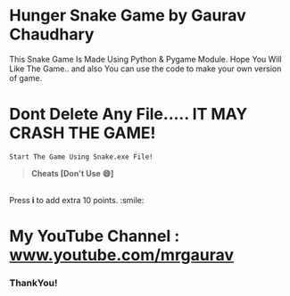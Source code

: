 # Hunger Snake Game by Gaurav Chaudhary
This Snake Game Is Made Using Python & Pygame Module.
Hope You Will Like The Game.. and also You can use the code to make your own version of game.

# Dont Delete Any File..... IT MAY CRASH THE GAME!

```Start The Game Using Snake.exe File!```


> **Cheats [Don't Use :smile:]**
<br>
Press <b>i</b> to add extra 10 points. :smile:

# My YouTube Channel : www.youtube.com/mrgaurav

### ThankYou!

